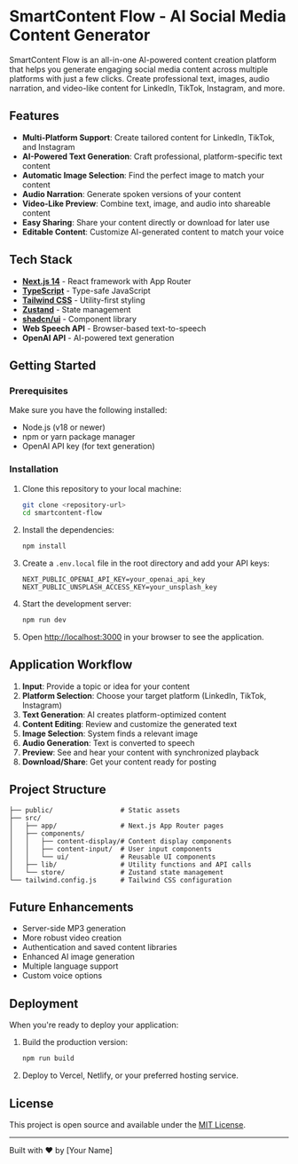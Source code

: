 # SmartContent Flow - AI Social Media Content Generator

SmartContent Flow is an all-in-one AI-powered content creation platform that helps you generate engaging social media content across multiple platforms with just a few clicks. Create professional text, images, audio narration, and video-like content for LinkedIn, TikTok, Instagram, and more.

## Features

- **Multi-Platform Support**: Create tailored content for LinkedIn, TikTok, and Instagram
- **AI-Powered Text Generation**: Craft professional, platform-specific text content
- **Automatic Image Selection**: Find the perfect image to match your content
- **Audio Narration**: Generate spoken versions of your content
- **Video-Like Preview**: Combine text, image, and audio into shareable content
- **Easy Sharing**: Share your content directly or download for later use
- **Editable Content**: Customize AI-generated content to match your voice

## Tech Stack

- **[Next.js 14](https://nextjs.org/)** - React framework with App Router
- **[TypeScript](https://www.typescriptlang.org/)** - Type-safe JavaScript
- **[Tailwind CSS](https://tailwindcss.com/)** - Utility-first styling
- **[Zustand](https://github.com/pmndrs/zustand)** - State management
- **[shadcn/ui](https://ui.shadcn.com/)** - Component library
- **Web Speech API** - Browser-based text-to-speech
- **OpenAI API** - AI-powered text generation

## Getting Started

### Prerequisites

Make sure you have the following installed:
- Node.js (v18 or newer)
- npm or yarn package manager
- OpenAI API key (for text generation)

### Installation

1. Clone this repository to your local machine:
   ```bash
   git clone <repository-url>
   cd smartcontent-flow
   ```

2. Install the dependencies:
   ```bash
   npm install
   ```

3. Create a `.env.local` file in the root directory and add your API keys:
   ```
   NEXT_PUBLIC_OPENAI_API_KEY=your_openai_api_key
   NEXT_PUBLIC_UNSPLASH_ACCESS_KEY=your_unsplash_key
   ```

4. Start the development server:
   ```bash
   npm run dev
   ```

5. Open [http://localhost:3000](http://localhost:3000) in your browser to see the application.

## Application Workflow

1. **Input**: Provide a topic or idea for your content
2. **Platform Selection**: Choose your target platform (LinkedIn, TikTok, Instagram)
3. **Text Generation**: AI creates platform-optimized content
4. **Content Editing**: Review and customize the generated text
5. **Image Selection**: System finds a relevant image
6. **Audio Generation**: Text is converted to speech
7. **Preview**: See and hear your content with synchronized playback
8. **Download/Share**: Get your content ready for posting

## Project Structure

```
├── public/                 # Static assets
├── src/
│   ├── app/                # Next.js App Router pages
│   ├── components/
│   │   ├── content-display/# Content display components
│   │   ├── content-input/  # User input components
│   │   └── ui/             # Reusable UI components
│   ├── lib/                # Utility functions and API calls
│   └── store/              # Zustand state management
└── tailwind.config.js      # Tailwind CSS configuration
```

## Future Enhancements

- Server-side MP3 generation
- More robust video creation
- Authentication and saved content libraries
- Enhanced AI image generation
- Multiple language support
- Custom voice options

## Deployment

When you're ready to deploy your application:

1. Build the production version:
   ```bash
   npm run build
   ```

2. Deploy to Vercel, Netlify, or your preferred hosting service.

## License

This project is open source and available under the [MIT License](LICENSE).

---

Built with ❤️ by [Your Name]
